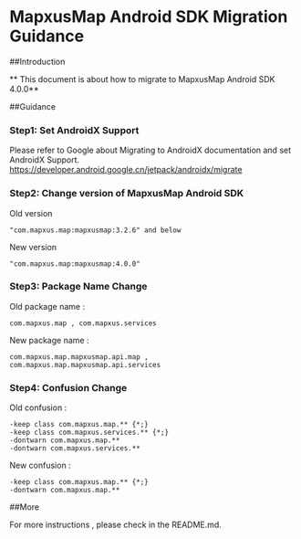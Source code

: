 # MapxusMap Android SDK Migration Guidance

##Introduction 

** This document is about how to migrate to MapxusMap Android SDK 4.0.0**

##Guidance 

### Step1: Set AndroidX Support

Please refer to Google about Migrating to AndroidX documentation and set AndroidX Support. https://developer.android.google.cn/jetpack/androidx/migrate

### Step2: Change version of MapxusMap Android SDK

Old version
```
"com.mapxus.map:mapxusmap:3.2.6" and below

```

New version
```
"com.mapxus.map:mapxusmap:4.0.0"

```

### Step3: Package Name Change

Old package name : 
```
com.mapxus.map , com.mapxus.services
```
New package name : 
```
com.mapxus.map.mapxusmap.api.map , com.mapxus.map.mapxusmap.api.services
```

### Step4: Confusion Change

Old confusion : 
```
-keep class com.mapxus.map.** {*;}
-keep class com.mapxus.services.** {*;}
-dontwarn com.mapxus.map.**
-dontwarn com.mapxus.services.**

```

New confusion : 
```
-keep class com.mapxus.map.** {*;}
-dontwarn com.mapxus.map.**
```

##More

For more instructions , please check in the README.md.